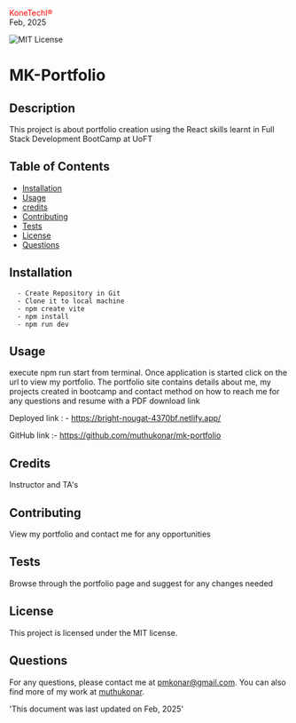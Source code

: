 
<span style="color:red;">KoneTechI®</span> <br>
  Feb, 2025
  
   ![MIT License](https://img.shields.io/badge/license-MIT-green)
    
  # MK-Portfolio

  ## Description
  This project is about portfolio creation using the React skills learnt in Full Stack Development BootCamp at UoFT

  ## Table of Contents

  - [Installation](#installation)
  - [Usage](#usage)
  - [credits]()
  - [Contributing](#contributing)
  - [Tests](#tests)
  - [License](#license)
  - [Questions](#questions)

## Installation
      - Create Repository in Git
      - Clone it to local machine
      - npm create vite
      - npm install
      - npm run dev 


## Usage
execute npm run start from terminal. Once application is started click on the url to view my portfolio. The portfolio site contains details about me, my projects created in bootcamp and contact method on how to reach me for any questions and resume with a PDF download link

Deployed link : - https://bright-nougat-4370bf.netlify.app/ 

GitHub link :- https://github.com/muthukonar/mk-portfolio

## Credits
Instructor and TA's

## Contributing
View my portfolio and contact me for any opportunities

 ## Tests
Browse through the portfolio page and suggest for any changes needed 


## License
This project is licensed under the MIT license.



## Questions
For any questions, please contact me at [pmkonar@gmail.com](mailto:pmkonar@gmail.com).
You can also find more of my work at [muthukonar](https://github.com/muthukonar).



'This document was last updated on Feb, 2025'
